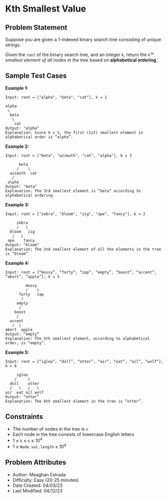 # Kth Smallest Value

## Problem Statement
Suppose you are given a 1-indexed binary search tree consisting of unique strings.

Given the `root` of the binary search tree, and an integer `k`, return the <code>k<sup>th</sup></code> _smallest element_ _of all nodes in the tree_ based on **alphabetical ordering**.

## Sample Test Cases

**Example 1:**

```text
Input: root = ["alpha", "beta", "cat"], k = 1

alpha
 \
  beta
   \
    cat
Output: "alpha"
Explanation: Since k = 1, the first (1st) smallest element in alphabetical order is “alpha”.
```

**Example 2:**

```text
Input: root = ["beta", "azimuth", "cat", "alpha"], k = 3

      beta
     /    \
  azimuth  cat
   / 
 alpha	
Output: "beta"
Explanation: The 3rd smallest element is “beta” according to alphabetical ordering.
```

**Example 3:**

```text
Input: root = ["zebra", "bloom", "zig", "ape", "fancy"], k = 2

     zebra
     /   \
  bloom   zig
   /   \
 ape    fancy 
Output: "bloom"
Explanation: The 2nd smallest element of all the elements in the tree is “bloom”.
```

**Example 4:**

```text
Input: root = [“mossy”, “forty”, “zap”, “empty”, “boost”, “accent”, “abort”, “apple”], k = 5

         mossy
         /    \
      forty   zap
       /    
     empty
      /
    boost
     /
  accent
   /  \ 
abort  apple
Output: “empty”
Explanation: The 5th smallest element, according to alphabetical order, is “empty”.
```

**Example 5:**

```text
Input: root = [“igloo”, “doll”, “otter”, “air”, “eat”, “oil”, “wolf”], k = 6

     igloo
    /     \
  doll    otter
  /   \   /   \
air  eat oil wolf
Output: “otter”
Explanation: The 6th smallest element in the tree is “otter”.
```

## Constraints

- The number of nodes in the tree is `n`
- Each node in the tree consists of lowercase English letters
- 1 ≤ `k` ≤ `n` ≤ 10<sup>4</sup>
- 1 ≤ `Node.val.length` ≤ 10<sup>4</sup>

## Problem Attributes

- Author: Meaghan Estrada
- Difficulty: Easy (20-25 minutes)
- Date Created: 04/03/23
- Last Modified: 04/12/23
